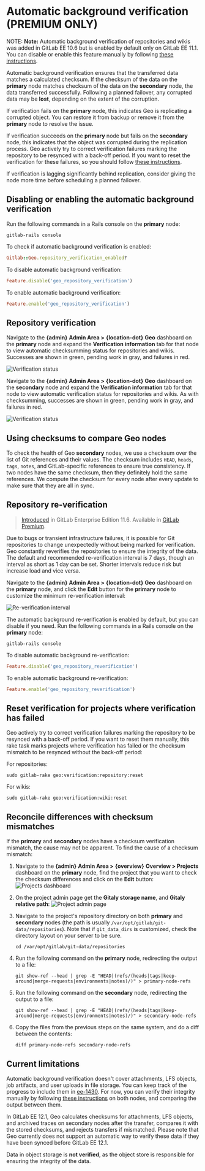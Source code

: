 # Automatic background verification **(PREMIUM ONLY)**

NOTE: **Note:**
Automatic background verification of repositories and wikis was added in
GitLab EE 10.6 but is enabled by default only on GitLab EE 11.1. You can
disable or enable this feature manually by following
[these instructions](#disabling-or-enabling-the-automatic-background-verification).

Automatic background verification ensures that the transferred data matches a
calculated checksum. If the checksum of the data on the **primary** node matches checksum of the
data on the **secondary** node, the data transferred successfully. Following a planned failover,
any corrupted data may be **lost**, depending on the extent of the corruption.

If verification fails on the **primary** node, this indicates Geo is replicating a corrupted object.
You can restore it from backup or remove it from the **primary** node to resolve the issue.

If verification succeeds on the **primary** node but fails on the **secondary** node,
this indicates that the object was corrupted during the replication process.
Geo actively try to correct verification failures marking the repository to
be resynced with a back-off period. If you want to reset the verification for
these failures, so you should follow [these instructions][reset-verification].

If verification is lagging significantly behind replication, consider giving
the node more time before scheduling a planned failover.

## Disabling or enabling the automatic background verification

Run the following commands in a Rails console on the **primary** node:

```shell
gitlab-rails console
```

To check if automatic background verification is enabled:

```ruby
Gitlab::Geo.repository_verification_enabled?
```

To disable automatic background verification:

```ruby
Feature.disable('geo_repository_verification')
```

To enable automatic background verification:

```ruby
Feature.enable('geo_repository_verification')
```

## Repository verification

Navigate to the **{admin}** **Admin Area >** **{location-dot}** **Geo** dashboard on the **primary** node and expand
the **Verification information** tab for that node to view automatic checksumming
status for repositories and wikis. Successes are shown in green, pending work
in gray, and failures in red.

![Verification status](img/verification-status-primary.png)

Navigate to the **{admin}** **Admin Area >** **{location-dot}** **Geo** dashboard on the **secondary** node and expand
the **Verification information** tab for that node to view automatic verification
status for repositories and wikis. As with checksumming, successes are shown in
green, pending work in gray, and failures in red.

![Verification status](img/verification-status-secondary.png)

## Using checksums to compare Geo nodes

To check the health of Geo **secondary** nodes, we use a checksum over the list of
Git references and their values. The checksum includes `HEAD`, `heads`, `tags`,
`notes`, and GitLab-specific references to ensure true consistency. If two nodes
have the same checksum, then they definitely hold the same references. We compute
the checksum for every node after every update to make sure that they are all
in sync.

## Repository re-verification

> [Introduced](https://gitlab.com/gitlab-org/gitlab/-/merge_requests/8550) in GitLab Enterprise Edition 11.6. Available in [GitLab Premium](https://about.gitlab.com/pricing/).

Due to bugs or transient infrastructure failures, it is possible for Git
repositories to change unexpectedly without being marked for verification.
Geo constantly reverifies the repositories to ensure the integrity of the
data. The default and recommended re-verification interval is 7 days, though
an interval as short as 1 day can be set. Shorter intervals reduce risk but
increase load and vice versa.

Navigate to the **{admin}** **Admin Area >** **{location-dot}** **Geo** dashboard on the **primary** node, and
click the **Edit** button for the **primary** node to customize the minimum
re-verification interval:

![Re-verification interval](img/reverification-interval.png)

The automatic background re-verification is enabled by default, but you can
disable if you need. Run the following commands in a Rails console on the
**primary** node:

```shell
gitlab-rails console
```

To disable automatic background re-verification:

```ruby
Feature.disable('geo_repository_reverification')
```

To enable automatic background re-verification:

```ruby
Feature.enable('geo_repository_reverification')
```

## Reset verification for projects where verification has failed

Geo actively try to correct verification failures marking the repository to
be resynced with a back-off period. If you want to reset them manually, this
rake task marks projects where verification has failed or the checksum mismatch
to be resynced without the back-off period:

For repositories:

```shell
sudo gitlab-rake geo:verification:repository:reset
```

For wikis:

```shell
sudo gitlab-rake geo:verification:wiki:reset
```

## Reconcile differences with checksum mismatches

If the **primary** and **secondary** nodes have a checksum verification mismatch, the cause may not be apparent. To find the cause of a checksum mismatch:

1. Navigate to the **{admin}** **Admin Area >** **{overview}** **Overview > Projects** dashboard on the **primary** node, find the
   project that you want to check the checksum differences and click on the
   **Edit** button:
   ![Projects dashboard](img/checksum-differences-admin-projects.png)

1. On the project admin page get the **Gitaly storage name**, and **Gitaly relative path**:
   ![Project admin page](img/checksum-differences-admin-project-page.png)

1. Navigate to the project's repository directory on both **primary** and **secondary** nodes
   (the path is usually `/var/opt/gitlab/git-data/repositories`). Note that if `git_data_dirs`
   is customized, check the directory layout on your server to be sure.

   ```shell
   cd /var/opt/gitlab/git-data/repositories
   ```

1. Run the following command on the **primary** node, redirecting the output to a file:

   ```shell
   git show-ref --head | grep -E "HEAD|(refs/(heads|tags|keep-around|merge-requests|environments|notes)/)" > primary-node-refs
   ```

1. Run the following command on the **secondary** node, redirecting the output to a file:

   ```shell
   git show-ref --head | grep -E "HEAD|(refs/(heads|tags|keep-around|merge-requests|environments|notes)/)" > secondary-node-refs
   ```

1. Copy the files from the previous steps on the same system, and do a diff between the contents:

   ```shell
   diff primary-node-refs secondary-node-refs
   ```

## Current limitations

Automatic background verification doesn't cover attachments, LFS objects,
job artifacts, and user uploads in file storage. You can keep track of the
progress to include them in [ee-1430]. For now, you can verify their integrity
manually by following [these instructions][foreground-verification] on both
nodes, and comparing the output between them.

In GitLab EE 12.1, Geo calculates checksums for attachments, LFS objects, and
archived traces on secondary nodes after the transfer, compares it with the
stored checksums, and rejects transfers if mismatched. Please note that Geo
currently does not support an automatic way to verify these data if they have
been synced before GitLab EE 12.1.

Data in object storage is **not verified**, as the object store is responsible
for ensuring the integrity of the data.

[reset-verification]: background_verification.md#reset-verification-for-projects-where-verification-has-failed
[foreground-verification]: ../../raketasks/check.md
[ee-1430]: https://gitlab.com/groups/gitlab-org/-/epics/1430

